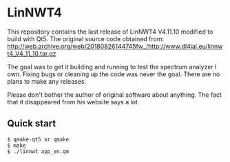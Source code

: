 LinNWT4
=======

This repository contains the last release of LinNWT4 V4.11.10 modified to build with Qt5. The original source code obtained from: http://web.archive.org/web/20180826144745fw_/http://www.dl4jal.eu/linnwt4_V4_11_10.tar.gz

The goal was to get it building and running to test the spectrum analyzer I own. Fixing bugs or cleaning up the code was never the goal. There are no plans to make any releases.

Please don't bother the author of original software about anything. The fact that it disappeared from his website says a lot.

Quick start
-----------

```
$ qmake-qt5 or qmake
$ make
$ ./linnwt app_en.qm
```
